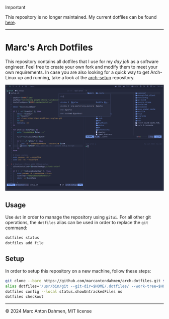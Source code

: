> [!IMPORTANT]
> This repository is no longer maintained. My current dotfiles can be found [here](https://github.com/marcantondahmen/dotfiles).

---

# Marc's Arch Dotfiles

This repository contains all dotfiles that I use for my _day job_ as a software engineer. Feel free to create your own fork and modify them to meet your own requirements. In case you are also looking for a quick way to get Arch-Linux up and running, take a look at the [arch-setup](https://github.com/marcantondahmen/arch-setup) repository.

![Screenshot](https://raw.githubusercontent.com/marcantondahmen/arch-setup/master/screenshot.png)

## Usage

Use `dot` in order to manage the repository using `gitui`. For all other git operations, the `dotfiles` alias can be used in order to replace the `git` command:

```bash
dotfiles status
dotfiles add file
```

## Setup

In order to setup this repository on a new machine, follow these steps:

```bash
git clone --bare https://github.com/marcantondahmen/arch-dotfiles.git $HOME/.dotfiles
alias dotfiles='/usr/bin/git --git-dir=$HOME/.dotfiles/ --work-tree=$HOME'
dotfiles config --local status.showUntrackedFiles no
dotfiles checkout
```

---

&copy; 2024 Marc Anton Dahmen, MIT license
